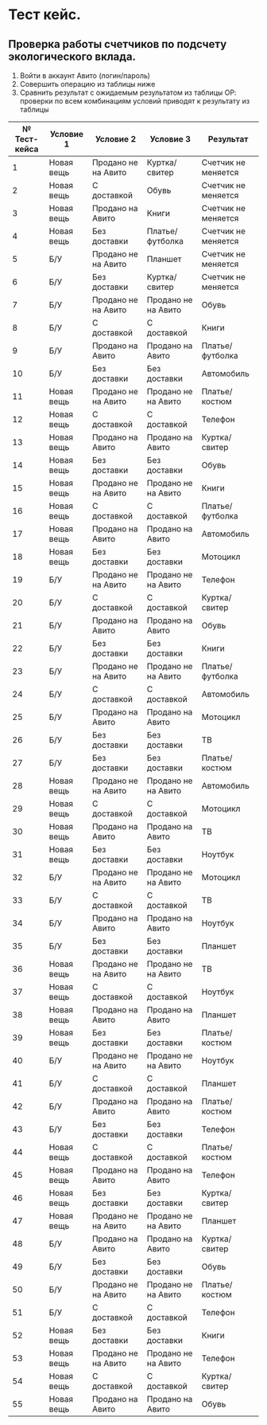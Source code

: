 # Тест кейс.
## Проверка работы счетчиков по подсчету экологического вклада.
1. Войти в аккаунт Авито (логин/пароль)
2. Совершить операцию из таблицы ниже
3. Сравнить результат с ожидаемым результатом из таблицы
ОР: проверки по всем комбинациям условий приводят к результату из таблицы


|№ Тест-кейса |Условие 1|Условие 2|Условие 3| Результат|
|-------------|---------|---------|---------|----------|
|1|Новая вещь|Продано не на Авито|Куртка/свитер|Счетчик не меняется|
|2|Новая вещь|С доставкой|Обувь|Счетчик не меняется|
|3|Новая вещь|Продано на Авито|Книги|Счетчик не меняется|
|4|Новая вещь|Без доставки|Платье/футболка|Счетчик не меняется|
|5|Б/У|Продано не на Авито|Планшет|Счетчик не меняется|
|6|Б/У|Без доставки|Куртка/свитер|Счетчик не меняется|
|7|Б/У|Продано не на Авито|Продано не на Авито|Обувь|Счетчик не меняется|
|8|Б/У|С доставкой|С доставкой|Книги|Счетчик меняется|
|9|Б/У|Продано на Авито|Продано на Авито|Платье/футболка|Счетчик меняется|
|10|Б/У|Без доставки|Без доставки|Автомобиль|Счетчик не меняется|
|11|Новая вещь|Продано не на Авито|Продано не на Авито|Платье/костюм|Счетчик не меняется|
|12|Новая вещь|С доставкой|С доставкой|Телефон|Счетчик не меняется|
|13|Новая вещь|Продано на Авито|Продано на Авито|Куртка/свитер|Счетчик не меняется|
|14|Новая вещь|Без доставки|Без доставки|Обувь|Счетчик не меняется|
|15|Новая вещь|Продано не на Авито|Продано не на Авито|Книги|Счетчик не меняется|
|16|Новая вещь|С доставкой|С доставкой|Платье/футболка|Счетчик не меняется|
|17|Новая вещь|Продано на Авито|Продано на Авито|Автомобиль|Счетчик не меняется|
|18|Новая вещь|Без доставки|Без доставки|Мотоцикл|Счетчик не меняется|
|19|Б/У|Продано не на Авито|Продано не на Авито|Телефон|Счетчик не меняется|
|20|Б/У|С доставкой|С доставкой|Куртка/свитер|Счетчик меняется|
|21|Б/У|Продано на Авито|Продано на Авито|Обувь|Счетчик меняется|
|22|Б/У|Без доставки|Без доставки|Книги|Счетчик не меняется|
|23|Б/У|Продано не на Авито|Продано не на Авито|Платье/футболка|Счетчик не меняется|
|24|Б/У|С доставкой|С доставкой|Автомобиль|Счетчик меняется|
|25|Б/У|Продано на Авито|Продано на Авито|Мотоцикл|Счетчик меняется|
|26|Б/У|Без доставки|Без доставки|ТВ|Счетчик не меняется|
|27|Б/У|Без доставки|Без доставки|Платье/костюм|Счетчик не меняется|
|28|Новая вещь|Продано не на Авито|Продано не на Авито|Автомобиль|Счетчик не меняется|
|29|Новая вещь|С доставкой|С доставкой|Мотоцикл|Счетчик не меняется|
|30|Новая вещь|Продано на Авито|Продано на Авито|ТВ|Счетчик не меняется|
|31|Новая вещь|Без доставки|Без доставки|Ноутбук|Счетчик не меняется|
|32|Б/У|Продано не на Авито|Продано не на Авито|Мотоцикл|Счетчик не меняется|
|33|Б/У|С доставкой|С доставкой|ТВ|Счетчик меняется|
|34|Б/У|Продано на Авито|Продано на Авито|Ноутбук|Счетчик меняется|
|35|Б/У|Без доставки|Без доставки|Планшет|Счетчик не меняется|
|36|Новая вещь|Продано не на Авито|Продано не на Авито|ТВ|Счетчик не меняется|
|37|Новая вещь|С доставкой|С доставкой|Ноутбук|Счетчик не меняется|
|38|Новая вещь|Продано на Авито|Продано на Авито|Планшет|Счетчик не меняется|
|39|Новая вещь|Без доставки|Без доставки|Платье/костюм|Счетчик не меняется|
|40|Б/У|Продано не на Авито|Продано не на Авито|Ноутбук|Счетчик не меняется|
|41|Б/У|С доставкой|С доставкой|Планшет|Счетчик меняется|
|42|Б/У|Продано на Авито|Продано на Авито|Платье/костюм|Счетчик меняется|
|43|Б/У|Без доставки|Без доставки|Телефон|Счетчик не меняется|
|44|Новая вещь|С доставкой|С доставкой|Платье/костюм|Счетчик не меняется|
|45|Новая вещь|Продано на Авито|Продано на Авито|Телефон|Счетчик не меняется|
|46|Новая вещь|Без доставки|Без доставки|Куртка/свитер|Счетчик не меняется|
|47|Новая вещь|Продано не на Авито|Продано не на Авито|Планшет|Счетчик не меняется|
|48|Б/У|Продано на Авито|Продано на Авито|Куртка/свитер|Счетчик меняется|
|49|Б/У|Без доставки|Без доставки|Обувь|Счетчик не меняется|
|50|Б/У|Продано не на Авито|Продано не на Авито|Платье/костюм|Счетчик не меняется|
|51|Б/У|С доставкой|С доставкой|Телефон|Счетчик меняется|
|52|Новая вещь|Без доставки|Без доставки|Книги|Счетчик не меняется|
|53|Новая вещь|Продано не на Авито|Продано не на Авито|Телефон|Счетчик не меняется|
|54|Новая вещь|С доставкой|С доставкой|Куртка/свитер|Счетчик не меняется|
|55|Новая вещь|Продано на Авито|Продано на Авито|Обувь|Счетчик не меняется|
